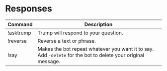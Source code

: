 # Responses

| Command   | Description                                                                                                  |
|-----------|--------------------------------------------------------------------------------------------------------------|
| !asktrump | Trump will respond to your question.                                                                         |
| !reverse  | Reverse a text or phrase.                                                                                    |
| !say      | Makes the bot repeat whatever you want it to say. Add `-delete` for the bot to delete your original message. |
